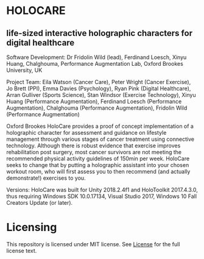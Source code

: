 # HOLOCARE

## life-sized interactive holographic characters for digital healthcare

Software Development: Dr Fridolin Wild (lead), Ferdinand Loesch, Xinyu Huang, Chalghouma, Performance Augmentation Lab, Oxford Brookes University, UK

Project Team: Eila Watson (Cancer Care), Peter Wright (Cancer Exercise), Jo Brett (PPI), Emma Davies (Psychology), Ryan Pink (Digital Healthcare), Arran Gulliver (Sports Science), Stan Windsor (Exercise Technology), Xinyu Huang (Performance Augmentation), Ferdinand Loesch (Performance Augmentation), Chalghouma (Performance Augmentation), Fridolin Wild (Performance Augmentation)

Oxford Brookes HoloCare provides a proof of concept implementation of a holographic character for assessment and guidance on lifestyle management through various stages of cancer treatment using connective technology. Although there is robust evidence that exercise improves rehabilitation post surgery, most cancer survivors are not meeting the recommended physical activity guidelines of 150min per week. HoloCare seeks to change that by putting a holographic assistant into your chosen workout room, who will first assess you to then recommend (and actually demonstrate!) exercises to you.

Versions: HoloCare was built for Unity 2018.2.4f1 and HoloToolkit 2017.4.3.0, thus requiring Windows SDK 10.0.17134, Visual Studio 2017, Windows 10 Fall Creators Update (or later).

# Licensing

This repository is licensed under MIT license. See [License](License.md) for the full license text.
